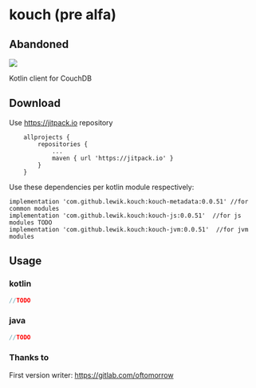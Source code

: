 # kouch (pre alfa)
## Abandoned
[![](https://jitpack.io/v/lewik/kouch.svg)](https://jitpack.io/#lewik/kouch)

Kotlin client for CouchDB
                                      
                                      
## Download
Use https://jitpack.io repository
```
	allprojects {
		repositories {
			...
			maven { url 'https://jitpack.io' }
		}
	}
```
Use these dependencies per kotlin module respectively:
```
implementation 'com.github.lewik.kouch:kouch-metadata:0.0.51' //for common modules
implementation 'com.github.lewik.kouch:kouch-js:0.0.51'  //for js modules TODO
implementation 'com.github.lewik.kouch:kouch-jvm:0.0.51'  //for jvm modules
```

## Usage      
### kotlin                                        
```kotlin
//TODO
```

### java
```java
//TODO
```

### Thanks to
First version writer: https://gitlab.com/oftomorrow
